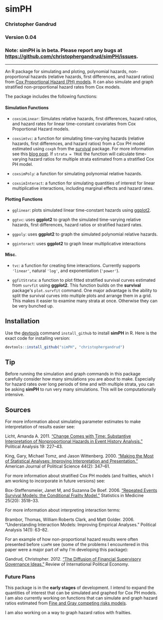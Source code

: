 simPH
======

### Christopher Gandrud

### Version 0.04

### Note: **simPH** is in beta. Please report any bugs at <https://github.com/christophergandrud/simPH/issues>.

---

An R package for simulating and ploting, polynomial hazards, non-proportional hazards (relative hazards, first differences, and hazard ratios) from [Cox Proportional Hazard (PH) models](http://en.wikipedia.org/wiki/Proportional_hazards_models). It can also simulate and graph stratified non-proportional hazard rates from Cox models.

The package includes the following functions:

#### Simulation Functions

- `coxsimLinear`: Simulates relative hazards, first differences, hazard ratios, and hazard rates for linear time-constant covariates from Cox Proportional Hazard models.

- `coxsimtvc`: a function for simulating time-varying hazards (relative hazards, first differences, and hazard ratios) from a Cox PH model estimated using `coxph` from the [survival](http://cran.r-project.org/web/packages/survival/index.html) package. For more information see this [blog post](http://christophergandrud.blogspot.kr/2012/10/graphing-non-proportional-hazards-in-r.html). If `strata = TRUE` the function will calculate time-varying hazard ratios for multiple strata estimated from a stratified Cox PH model.

- `coxsimPoly`: a function for simulating polynomial relative hazards.

- `coxsimInteract`: a function for simulating quantities of interest for linear multiplicative interactions, including marginal effects and hazard rates.

#### Plotting Functions

- `gglinear`: plots simulated linear time-constant hazards using [ggplot2](http://ggplot2.org/).

- `ggtvc`: uses **ggplot2** to graph the simulated time-varying relative hazards, first differences, hazard ratios or stratified hazard rates.

- `ggpoly`: uses **ggplot2** to graph the simulated polynomial relative hazards.

- `gginteract`: uses **ggplot2** to graph linear multiplicative interactions

#### Misc.

- `tvc`: a function for creating time interactions. Currently supports `'linear'`, natural `'log'`, and exponentiation (`'power'`).

- `ggfitStrata`: a function to plot fitted stratified survival curves estimated from `survfit` using **ggplot2**. This function builds on the **survival** package's `plot.survfit` command. One major advantage is the ability to split the survival curves into multiple plots and arrange them in a grid. This makes it easier to examine many strata at once. Otherwise they can be very bunched up.

## Installation

Use the [devtools](https://github.com/hadley/devtools) command `install_github` to install **simPH** in R. Here is the exact code for installing version:

```r
devtools::install_github("simPH", "christophergandrud")
```

## Tip

Before running the simulation and graph commands in this package carefully consider how many simulations you are about to make. Especially for hazard rates over long periods of time and with multiple strata, you can be asking **simPH** to run very many simulations. This will be computationally intensive. 

## Sources

For more information about simulating parameter estimates to make interpretation of results easier see:

Licht, Amanda A. 2011. [“Change Comes with Time: Substantive Interpretation of Nonproportional Hazards in Event History Analysis.”](http://pan.oxfordjournals.org/content/19/2/227.abstract) Political Analysis 19: 227–43.

King, Gary, Michael Tomz, and Jason Wittenberg. 2000. [“Making the Most of Statistical Analyses: Improving Interpretation and Presentation.”](http://www.jstor.org/stable/2669316) American Journal of Political Science 44(2): 347–61.

For more information about stratified Cox PH models (and frailties, which I am working to incorporate in future versions) see:

Box-Steffensmeier, Janet M, and Suzanna De Boef. 2006. [“Repeated Events Survival Models: the Conditional Frailty Model.”](http://onlinelibrary.wiley.com/doi/10.1002/sim.2434/abstract;jsessionid=28218243DD3D6E01A3D10EEE75D96675.d01t02) Statistics in Medicine 25(20): 3518–33.

For more information about interpreting interaction terms:

Brambor, Thomas, William Roberts Clark, and Matt Golder. 2006. “Understanding Interaction Models: Improving Empirical Analyses.” Political Analysis 14(1): 63–82.

For an example of how non-proportional hazard results were often presented before `simPH` see (some of the problems I encountered in this paper were a major part of why I'm developing this package): 

Gandrud, Christopher. 2012. [“The Diffusion of Financial Supervisory Governance Ideas.”](http://www.tandfonline.com/doi/full/10.1080/09692290.2012.727362) Review of International Political Economy.


### Future Plans
This package is in the **early stages** of development. I intend to expand the quantities of interest that can be simulated and graphed for Cox PH models. I am also currently working on functions that can simulate and graph hazard ratios estimated from [Fine and Gray competing risks models](http://www.jstor.org/stable/2670170). 

I am also working on a way to graph hazard ratios with frailties. 
